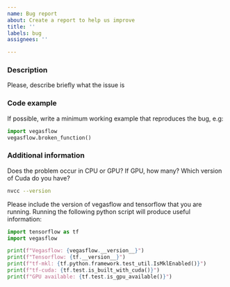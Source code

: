 ```yaml
---
name: Bug report
about: Create a report to help us improve
title: ''
labels: bug
assignees: ''

---
```


### Description

Please, describe briefly what the issue is

### Code example

If possible, write a minimum working example that reproduces the bug,
e.g:

```python
import vegasflow
vegasflow.broken_function()
```

### Additional information

Does the problem occur in CPU or GPU?
If GPU, how many? Which version of Cuda do you have?

```bash
nvcc --version
```

Please include the version of vegasflow and tensorflow that you are running. Running the following python script will produce useful information:

```python
import tensorflow as tf
import vegasflow

print(f"Vegasflow: {vegasflow.__version__}")
print(f"Tensorflow: {tf.__version__}")
print(f"tf-mkl: {tf.python.framework.test_util.IsMklEnabled()}")
print(f"tf-cuda: {tf.test.is_built_with_cuda()}")
print(f"GPU available: {tf.test.is_gpu_available()}")
```
